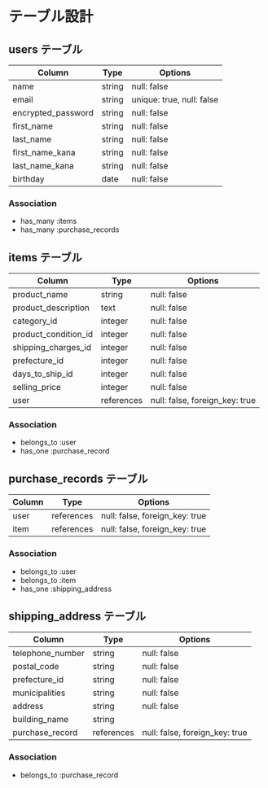 # テーブル設計

## users テーブル

| Column             | Type   | Options                   |
| ------------------ | ------ | ------------              |
| name               | string | null: false               |
| email              | string | unique: true, null: false |
| encrypted_password | string | null: false               |
| first_name         | string | null: false               |
| last_name          | string | null: false               |
| first_name_kana    | string | null: false               |
| last_name_kana     | string | null: false               |
| birthday           | date   | null: false               |


### Association

- has_many :items
- has_many :purchase_records

## items テーブル

| Column                 | Type       | Options                        |
| ---------------------- | ---------- | ------------------------------ |
| product_name           | string     | null: false                    |
| product_description    | text       | null: false                    |
| category_id            | integer    | null: false                    |
| product_condition_id   | integer    | null: false                    |
| shipping_charges_id    | integer    | null: false                    |
| prefecture_id          | integer    | null: false                    |
| days_to_ship_id        | integer    | null: false                    |
| selling_price          | integer    | null: false                    |
| user                   | references | null: false, foreign_key: true |

### Association

- belongs_to :user
- has_one :purchase_record

## purchase_records テーブル

| Column | Type       | Options                        |
| ------ | ---------- | ------------------------------ |
| user   | references | null: false, foreign_key: true |
| item   | references | null: false, foreign_key: true |

### Association

- belongs_to :user
- belongs_to :item
- has_one :shipping_address


## shipping_address テーブル

| Column              | Type       | Options                        |
| ------------------- | ---------- | ------------------------------ |
| telephone_number    | string     | null: false                    |
| postal_code         | string     | null: false                    |
| prefecture_id      | string     | null: false                    |
| municipalities      | string     | null: false                    |
| address             | string     | null: false                    |
| building_name       | string     |                                |
| purchase_record     | references | null: false, foreign_key: true |


### Association

- belongs_to :purchase_record